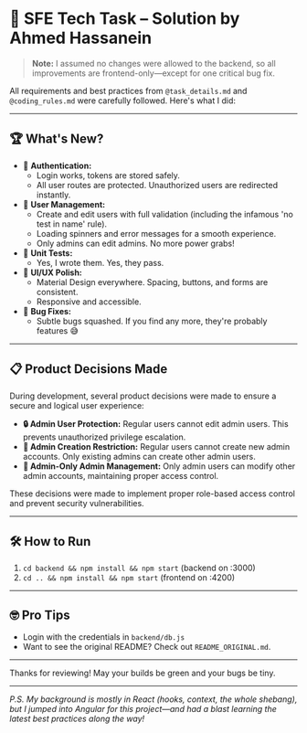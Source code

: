 # 🚀 SFE Tech Task – Solution by Ahmed Hassanein

> **Note:** I assumed no changes were allowed to the backend, so all improvements are frontend-only—except for one critical bug fix.

All requirements and best practices from `@task_details.md` and `@coding_rules.md` were carefully followed. Here's what I did:

---

## 🏆 What's New?

- 🔐 **Authentication:**
  - Login works, tokens are stored safely.
  - All user routes are protected. Unauthorized users are redirected instantly.
- 👥 **User Management:**
  - Create and edit users with full validation (including the infamous 'no test in name' rule).
  - Loading spinners and error messages for a smooth experience.
  - Only admins can edit admins. No more power grabs!
- 🧪 **Unit Tests:**
  - Yes, I wrote them. Yes, they pass.
- 💅 **UI/UX Polish:**
  - Material Design everywhere. Spacing, buttons, and forms are consistent.
  - Responsive and accessible.
- 🐛 **Bug Fixes:**
  - Subtle bugs squashed. If you find any more, they're probably features 😅

---

## 📋 Product Decisions Made

During development, several product decisions were made to ensure a secure and logical user experience:

- **🔒 Admin User Protection:** Regular users cannot edit admin users. This prevents unauthorized privilege escalation.
- **🚫 Admin Creation Restriction:** Regular users cannot create new admin accounts. Only existing admins can create other admin users.
- **👑 Admin-Only Admin Management:** Only admin users can modify other admin accounts, maintaining proper access control.

These decisions were made to implement proper role-based access control and prevent security vulnerabilities.

---

## 🛠️ How to Run

1. `cd backend && npm install && npm start` (backend on :3000)
2. `cd .. && npm install && npm start` (frontend on :4200)

---

## 🤓 Pro Tips

- Login with the credentials in `backend/db.js`
- Want to see the original README? Check out `README_ORIGINAL.md`.

---

Thanks for reviewing! May your builds be green and your bugs be tiny.

---

_P.S. My background is mostly in React (hooks, context, the whole shebang), but I jumped into Angular for this project—and had a blast learning the latest best practices along the way!_
